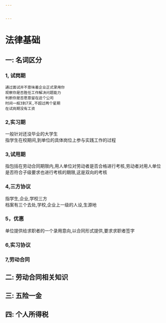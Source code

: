 ```yaml
---


---
```


<h1 id="法律基础">法律基础</h1>
<h2 id="一-名词区分">一: 名词区分</h2>
<h3 id="试岗期">1, 试岗期</h3>
<pre><code>通过面试并不意味着企业正式录用你		
观察你是否胜任工作解决问题能力		
判断你是否愿意留在这个公司
时间一般3到7天,不超过两个星期
在试岗期没有工资
</code></pre>
<h3 id="实习期">2,实习期</h3>
<p>一般针对还没毕业的大学生<br>
指学生在校期间,到单位的具体岗位上参与实践工作的过程</p>
<h3 id="试用期">3,试用期</h3>
<p>指包括在劳动合同期限内,用人单位对劳动者是否合格进行考核,劳动者对用人单位是否符合子级要求也进行考核的期限,这是双向的考核</p>
<h3 id="三方协议">4,三方协议</h3>
<p>指学生,企业,学校三方<br>
档案有三个去处,学校,企业上一级的人设,生源地</p>
<h3 id="，优惠">5，优惠</h3>
<p>单位提供给求职者的一个录用意向,以合同形式提供,要求求职者签字</p>
<h3 id="实习协议">6,实习协议</h3>
<h3 id="劳动合同">7,劳动合同</h3>
<h2 id="二-劳动合同相关知识">二: 劳动合同相关知识</h2>
<h2 id="三-五险一金">三: 五险一金</h2>
<h2 id="四-个人所得税">四: 个人所得税</h2>


